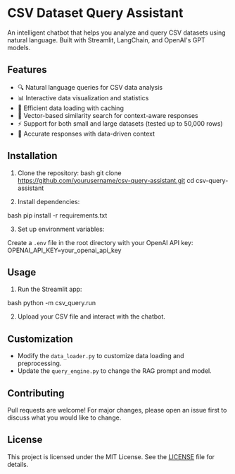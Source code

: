 # CSV Dataset Query Assistant

An intelligent chatbot that helps you analyze and query CSV datasets using natural language. Built with Streamlit, LangChain, and OpenAI's GPT models.

## Features

- 🔍 Natural language queries for CSV data analysis
- 📊 Interactive data visualization and statistics
- 💾 Efficient data loading with caching
- 🔄 Vector-based similarity search for context-aware responses
- ⚡ Support for both small and large datasets (tested up to 50,000 rows)
- 🎯 Accurate responses with data-driven context

## Installation

1. Clone the repository:
bash
git clone https://github.com/yourusername/csv-query-assistant.git
cd csv-query-assistant

2. Install dependencies:

bash
pip install -r requirements.txt

3. Set up environment variables:

Create a `.env` file in the root directory with your OpenAI API key:
OPENAI_API_KEY=your_openai_api_key

## Usage

1. Run the Streamlit app:

bash
python -m csv_query.run

2. Upload your CSV file and interact with the chatbot.

## Customization

- Modify the `data_loader.py` to customize data loading and preprocessing.
- Update the `query_engine.py` to change the RAG prompt and model.

## Contributing

Pull requests are welcome! For major changes, please open an issue first to discuss what you would like to change.

## License

This project is licensed under the MIT License. See the [LICENSE](LICENSE) file for details.


